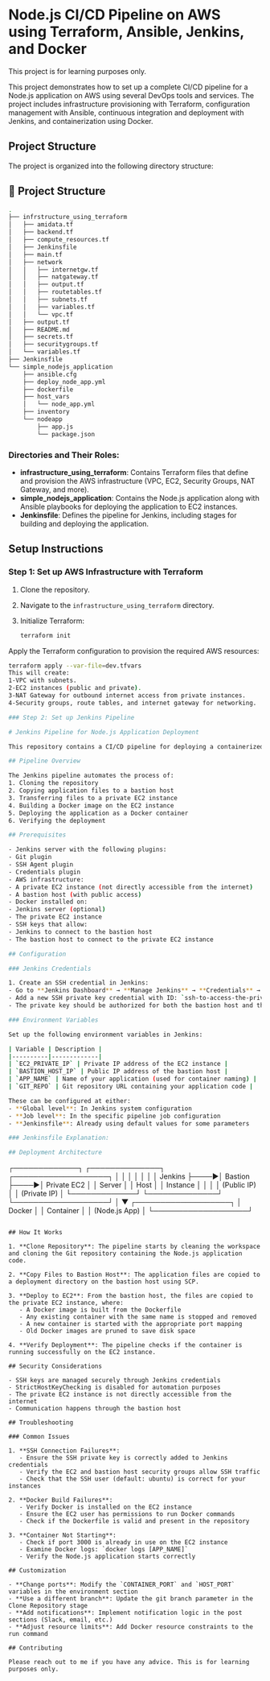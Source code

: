 # Node.js CI/CD Pipeline on AWS using Terraform, Ansible, Jenkins, and Docker
This project is for learning purposes only.

This project demonstrates how to set up a complete CI/CD pipeline for a Node.js application on AWS using several DevOps tools and services. The project includes infrastructure provisioning with Terraform, configuration management with Ansible, continuous integration and deployment with Jenkins, and containerization using Docker.

## Project Structure

The project is organized into the following directory structure:

## 📁 Project Structure

```bash
.
├── infrstructure_using_terraform
│   ├── amidata.tf
│   ├── backend.tf
│   ├── compute_resources.tf
│   ├── Jenkinsfile
│   ├── main.tf
│   ├── network
│   │   ├── internetgw.tf
│   │   ├── natgateway.tf
│   │   ├── output.tf
│   │   ├── routetables.tf
│   │   ├── subnets.tf
│   │   ├── variables.tf
│   │   └── vpc.tf
│   ├── output.tf
│   ├── README.md
│   ├── secrets.tf
│   ├── securitygroups.tf
│   └── variables.tf
├── Jenkinsfile
└── simple_nodejs_application
    ├── ansible.cfg
    ├── deploy_node_app.yml
    ├── dockerfile
    ├── host_vars
    │   └── node_app.yml
    ├── inventory
    └── nodeapp
        ├── app.js
        └── package.json
```
### Directories and Their Roles:
- **infrastructure_using_terraform**: Contains Terraform files that define and provision the AWS infrastructure (VPC, EC2, Security Groups, NAT Gateway, and more).
- **simple_nodejs_application**: Contains the Node.js application along with Ansible playbooks for deploying the application to EC2 instances.
- **Jenkinsfile**: Defines the pipeline for Jenkins, including stages for building and deploying the application.

## Setup Instructions

### Step 1: Set up AWS Infrastructure with Terraform

1. Clone the repository.
2. Navigate to the `infrastructure_using_terraform` directory.
3. Initialize Terraform:

   ```bash
   terraform init
Apply the Terraform configuration to provision the required AWS resources:

   ```bash
   terraform apply --var-file=dev.tfvars
This will create:
1-VPC with subnets.
2-EC2 instances (public and private).
3-NAT Gateway for outbound internet access from private instances.
4-Security groups, route tables, and internet gateway for networking.

### Step 2: Set up Jenkins Pipeline

# Jenkins Pipeline for Node.js Application Deployment

This repository contains a CI/CD pipeline for deploying a containerized Node.js application to a private AWS EC2 instance through a bastion host.

## Pipeline Overview

The Jenkins pipeline automates the process of:
1. Cloning the repository
2. Copying application files to a bastion host
3. Transferring files to a private EC2 instance
4. Building a Docker image on the EC2 instance
5. Deploying the application as a Docker container
6. Verifying the deployment

## Prerequisites

- Jenkins server with the following plugins:
  - Git plugin
  - SSH Agent plugin
  - Credentials plugin
- AWS infrastructure:
  - A private EC2 instance (not directly accessible from the internet)
  - A bastion host (with public access)
- Docker installed on:
  - Jenkins server (optional)
  - The private EC2 instance
- SSH keys that allow:
  - Jenkins to connect to the bastion host
  - The bastion host to connect to the private EC2 instance

## Configuration

### Jenkins Credentials

1. Create an SSH credential in Jenkins:
   - Go to **Jenkins Dashboard** → **Manage Jenkins** → **Credentials** → **System** → **Global credentials**
   - Add a new SSH private key credential with ID: `ssh-to-access-the-private-ec2`
   - The private key should be authorized for both the bastion host and the private EC2 instance

### Environment Variables

Set up the following environment variables in Jenkins:

| Variable | Description |
|----------|-------------|
| `EC2_PRIVATE_IP` | Private IP address of the EC2 instance |
| `BASTION_HOST_IP` | Public IP address of the bastion host |
| `APP_NAME` | Name of your application (used for container naming) |
| `GIT_REPO` | Git repository URL containing your application code |

These can be configured at either:
- **Global level**: In Jenkins system configuration
- **Job level**: In the specific pipeline job configuration
- **Jenkinsfile**: Already using default values for some parameters

### Jenkinsfile Explanation:

## Deployment Architecture

```
┌─────────────┐     ┌──────────────┐     ┌───────────────────┐
│             │     │              │     │                   │
│   Jenkins   ├────►│  Bastion     ├────►│  Private EC2      │
│   Server    │     │  Host        │     │  Instance         │
│             │     │  (Public IP) │     │  (Private IP)     │
└─────────────┘     └──────────────┘     └───────────────────┘
                                                  │
                                                  ▼
                                         ┌───────────────────┐
                                         │  Docker           │
                                         │  Container        │
                                         │  (Node.js App)    │
                                         └───────────────────┘
```

## How It Works

1. **Clone Repository**: The pipeline starts by cleaning the workspace and cloning the Git repository containing the Node.js application code.

2. **Copy Files to Bastion Host**: The application files are copied to a deployment directory on the bastion host using SCP.

3. **Deploy to EC2**: From the bastion host, the files are copied to the private EC2 instance, where:
   - A Docker image is built from the Dockerfile
   - Any existing container with the same name is stopped and removed
   - A new container is started with the appropriate port mapping
   - Old Docker images are pruned to save disk space

4. **Verify Deployment**: The pipeline checks if the container is running successfully on the EC2 instance.

## Security Considerations

- SSH keys are managed securely through Jenkins credentials
- StrictHostKeyChecking is disabled for automation purposes
- The private EC2 instance is not directly accessible from the internet
- Communication happens through the bastion host

## Troubleshooting

### Common Issues

1. **SSH Connection Failures**:
   - Ensure the SSH private key is correctly added to Jenkins credentials
   - Verify the EC2 and bastion host security groups allow SSH traffic
   - Check that the SSH user (default: ubuntu) is correct for your instances

2. **Docker Build Failures**:
   - Verify Docker is installed on the EC2 instance
   - Ensure the EC2 user has permissions to run Docker commands
   - Check if the Dockerfile is valid and present in the repository

3. **Container Not Starting**:
   - Check if port 3000 is already in use on the EC2 instance
   - Examine Docker logs: `docker logs [APP_NAME]`
   - Verify the Node.js application starts correctly

## Customization

- **Change ports**: Modify the `CONTAINER_PORT` and `HOST_PORT` variables in the environment section
- **Use a different branch**: Update the git branch parameter in the Clone Repository stage
- **Add notifications**: Implement notification logic in the post sections (Slack, email, etc.)
- **Adjust resource limits**: Add Docker resource constraints to the run command

## Contributing

Please reach out to me if you have any advice. This is for learning purposes only.

